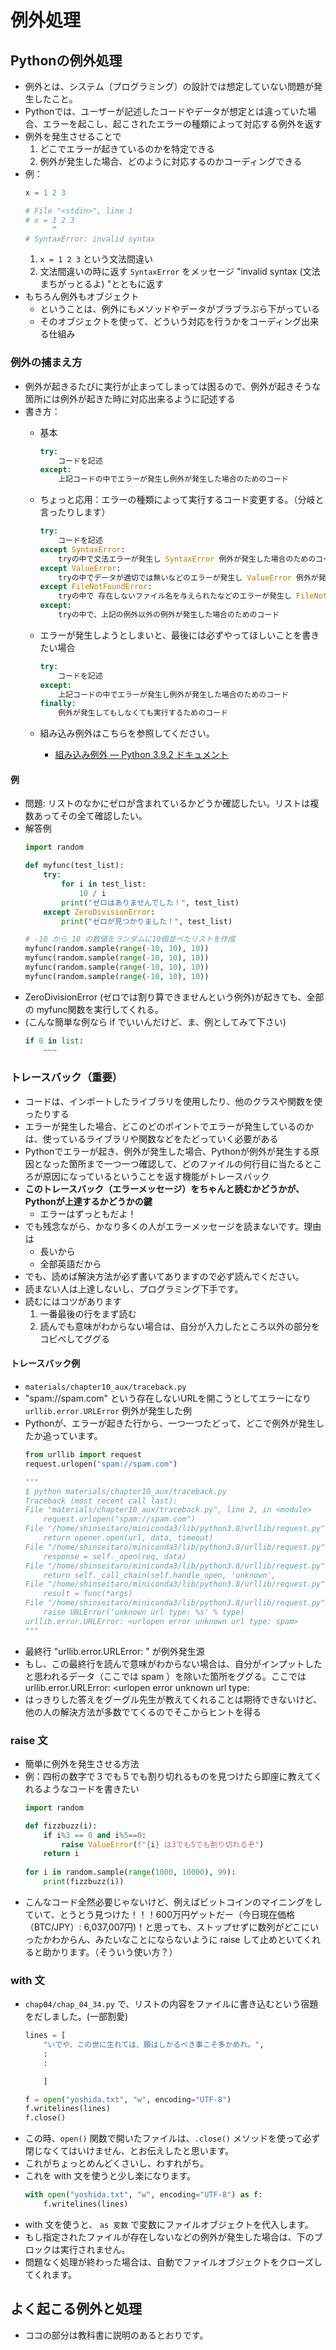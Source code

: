 # 例外処理

## Pythonの例外処理

+ 例外とは、システム（プログラミング）の設計では想定していない問題が発生したこと。
+ Pythonでは、ユーザーが記述したコードやデータが想定とは違っていた場合、エラーを起こし、起こされたエラーの種類によって対応する例外を返す
+ 例外を発生させることで
    1. どこでエラーが起きているのかを特定できる
    1. 例外が発生した場合、どのように対応するのかコーディングできる
+ 例： 
    ```python 
    x = 1 2 3
    
    # File "<stdin>", line 1
    # x = 1 2 3 
          ^
    # SyntaxError: invalid syntax
    ```
    1. `x = 1 2 3` という文法間違い
    2. 文法間違いの時に返す `SyntaxError` をメッセージ "invalid syntax (文法まちがっとるよ) "とともに返す
+ もちろん例外もオブジェクト
    + ということは、例外にもメソッドやデータがブラブラぶら下がっている
    + そのオブジェクトを使って、どういう対応を行うかをコーディング出来る仕組み

### 例外の捕まえ方

+ 例外が起きるたびに実行が止まってしまっては困るので、例外が起きそうな箇所には例外が起きた時に対応出来るように記述する
+ 書き方：
    + 基本
        ```python 
        try:
            コードを記述
        except:
            上記コードの中でエラーが発生し例外が発生した場合のためのコード
        ```
    + ちょっと応用：エラーの種類によって実行するコード変更する。（分岐と言ったりします）
        ```python 
        try:
            コードを記述
        except SyntaxError:
            tryの中で文法エラーが発生し SyntaxError 例外が発生した場合のためのコード
        except ValueError:
            tryの中でデータが適切では無いなどのエラーが発生し ValueError 例外が発生した場合のためのコード
        except FileNotFoundError:
            tryの中で 存在しないファイル名を与えられたなどのエラーが発生し FileNotFoundError 例外が発生した場合のためのコード
        except: 
            tryの中で、上記の例外以外の例外が発生した場合のためのコード
        ```
    + エラーが発生しようとしまいと、最後には必ずやってほしいことを書きたい場合
        ```python 
        try:
            コードを記述
        except:
            上記コードの中でエラーが発生し例外が発生した場合のためのコード
        finally:
            例外が発生してもしなくても実行するためのコード
        ```

    + 組み込み例外はこちらを参照してください。
        + [組み込み例外 — Python 3.9.2 ドキュメント](https://docs.python.org/ja/3/library/exceptions.html?highlight=valueerror#ValueError)

#### 例

+ 問題: リストのなかにゼロが含まれているかどうか確認したい。リストは複数あってその全て確認したい。
+ 解答例
    ```python 
    import random 

    def myfunc(test_list):
        try:
            for i in test_list:
                10 / i
            print("ゼロはありませんでした！", test_list)
        except ZeroDivisionError:
            print("ゼロが見つかりました！", test_list)

    # -10 から 10 の数値をランダムに10個並べたリストを作成
    myfunc(random.sample(range(-10, 10), 10))
    myfunc(random.sample(range(-10, 10), 10))
    myfunc(random.sample(range(-10, 10), 10))
    myfunc(random.sample(range(-10, 10), 10))

    ```
+ ZeroDivisionError (ゼロでは割り算できませんという例外)が起きても、全部の myfunc関数を実行してくれる。
+ (こんな簡単な例なら if でいいんだけど、ま、例としてみて下さい)
    ```python 
    if 0 in list:
        ~~~
    ```

### **トレースバック（重要）**
+ コードは、インポートしたライブラリを使用したり、他のクラスや関数を使ったりする
+ エラーが発生した場合、どこのどのポイントでエラーが発生しているのかは、使っているライブラリや関数などをたどっていく必要がある
+ Pythonでエラーが起き、例外が発生した場合、Pythonが例外が発生する原因となった箇所まで一つ一つ確認して、どのファイルの何行目に当たるところが原因になっているということを返す機能がトレースバック
+ **このトレースバック（エラーメッセージ）をちゃんと読むかどうかが、Pythonが上達するかどうかの鍵**
    + エラーはずっともだよ！
+ でも残念ながら、かなり多くの人がエラーメッセージを読まないです。理由は
    + 長いから
    + 全部英語だから
+ でも、読めば解決方法が必ず書いてありますので必ず読んでください。
+ 読まない人は上達しないし、プログラミング下手です。
+ 読むにはコツがあります
    1. 一番最後の行をまず読む
    1. 読んでも意味がわからない場合は、自分が入力したところ以外の部分をコピペしてググる

#### トレースバック例
+ `materials/chapter10_aux/traceback.py` 
+ "spam://spam.com" という存在しないURLを開こうとしてエラーになり `urllib.error.URLError` 例外が発生した例
+ Pythonが、エラーが起きた行から、一つ一つたどって、どこで例外が発生したか追っています。
    ```python 
    from urllib import request 
    request.urlopen("spam://spam.com")

    """
    $ python materials/chapter10_aux/traceback.py 
    Traceback (most recent call last):
    File "materials/chapter10_aux/traceback.py", line 2, in <module>
        request.urlopen("spam://spam.com")
    File "/home/shinseitaro/miniconda3/lib/python3.8/urllib/request.py", line 222, in urlopen
        return opener.open(url, data, timeout)
    File "/home/shinseitaro/miniconda3/lib/python3.8/urllib/request.py", line 525, in open
        response = self._open(req, data)
    File "/home/shinseitaro/miniconda3/lib/python3.8/urllib/request.py", line 547, in _open
        return self._call_chain(self.handle_open, 'unknown',
    File "/home/shinseitaro/miniconda3/lib/python3.8/urllib/request.py", line 502, in _call_chain
        result = func(*args)
    File "/home/shinseitaro/miniconda3/lib/python3.8/urllib/request.py", line 1421, in unknown_open
        raise URLError('unknown url type: %s' % type)
    urllib.error.URLError: <urlopen error unknown url type: spam>
    """
    ```
+ 最終行 "urllib.error.URLError: <urlopen error unknown url type: spam>" が例外発生源
+ もし、この最終行を読んで意味がわからない場合は、自分がインプットしたと思われるデータ（ここでは spam ）を除いた箇所をググる。ここではurllib.error.URLError: <urlopen error unknown url type:
+ はっきりした答えをグーグル先生が教えてくれることは期待できないけど、他の人の解決方法が多数でてくるのでそこからヒントを得る

### raise 文

+ 簡単に例外を発生させる方法
+ 例：四桁の数字で３でも５でも割り切れるものを見つけたら即座に教えてくれるようなコードを書きたい
    ```python 
    import random

    def fizzbuzz(i):
        if i%3 == 0 and i%5==0:
            raise ValueError(f"{i} は3でも5でも割り切れるぞ")
        return i 
            
    for i in random.sample(range(1000, 10000), 99):
        print(fizzbuzz(i))
    ```
+ こんなコード全然必要じゃないけど、例えばビットコインのマイニングをしていて、とうとう見つけた！！！600万円ゲットだー（今日現在価格（BTC/JPY）: 6,037,007円)！と思っても、ストップせずに数列がどこにいったかわからん、みたいなことにならないように raise して止めといてくれると助かります。（そういう使い方？）


### with 文

+ `chap04/chap_04_34.py` で、リストの内容をファイルに書き込むという宿題をだしました。(一部割愛)
    ```python 
    lines = [
        "いでや、この世に生れては、願はしかるべき事こそ多かめれ。",
        :
        :

        ]

    f = open("yoshida.txt", "w", encoding="UTF-8")
    f.writelines(lines)
    f.close()
    ```
+ この時、`open()` 関数で開いたファイルは、`.close()` メソッドを使って必ず閉じなくてはいけません、とお伝えしたと思います。
+ これがちょっとめんどくさいし、わすれがち。
+ これを with 文を使うと少し楽になります。
    ```python 
    with open("yoshida.txt", "w", encoding="UTF-8") as f:
        f.writelines(lines)
    ```
+ with 文を使うと、 `as 変数` で変数にファイルオブジェクトを代入します。
+ もし指定されたファイルが存在しないなどの例外が発生した場合は、下のブロックは実行されません。
+ 問題なく処理が終わった場合は、自動でファイルオブジェクトをクローズしてくれます。


## よく起こる例外と処理
+ ココの部分は教科書に説明のあるとおりです。